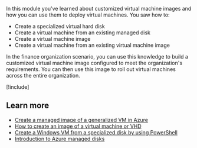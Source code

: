 In this module you've learned about customized virtual machine images and how you can use them to deploy virtual machines. You saw how to:

- Create a specialized virtual hard disk
- Create a virtual machine from an existing managed disk
- Create a virtual machine image
- Create a virtual machine from an existing virtual machine image

In the finance organization scenario, you can use this knowledge to build a customized virtual machine image configured to meet the organization's requirements. You can then use this image to roll out virtual machines across the entire organization.

[!include[](../../../includes/azure-sandbox-cleanup.md)]

## Learn more

- [Create a managed image of a generalized VM in Azure](https://docs.microsoft.com/azure/virtual-machines/windows/capture-image-resource)
- [How to create an image of a virtual machine or VHD](https://docs.microsoft.com/azure/virtual-machines/linux/capture-image)
- [Create a Windows VM from a specialized disk by using PowerShell](https://docs.microsoft.com/azure/virtual-machines/windows/create-vm-specialized)
- [Introduction to Azure managed disks](https://docs.microsoft.com/azure/virtual-machines/windows/managed-disks-overview)
